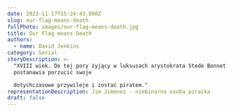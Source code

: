 ```yaml
---
date: 2023-11-17T15:24:43.890Z
slug: our-flag-means-death
fullPhoto: images/our-flag-means-death.jpg
title: Our Flag means Death
authors:
  - name: David Jenkins
category: Serial
storyDescription: >-
  "XVIII wiek. Do tej pory żyjący w luksusach arystokrata Stede Bonnet
  postanawia porzucić swoje

  dotychczasowe przywileje i zostać piratem."
representationDescription: Jim Jimenez - niebinarna osoba piracka
draft: false
---
```

